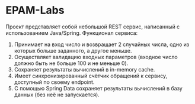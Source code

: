 # EPAM-Labs

Проект представляет собой небольшой REST сервис, написанный с использованием Java/Spring.
Функционал сервиса:
1) Принимает на вход число и возвращает 2 случайных числа, одно из которых больше заданного, а другое меньше.
2) Осуществляет валидацию входных параметров (входное число должно быть не больше 100 и не меньшe 0).
3) Сохраняет результаты вычислений в in-memory cache.
4) Имеет синхронизированный счётчик обращений к сервису, доступный по своему endpoint.
5) С помощью Spring Data сохраняет результаты вычислений в базу данных (без неё не запускается).
